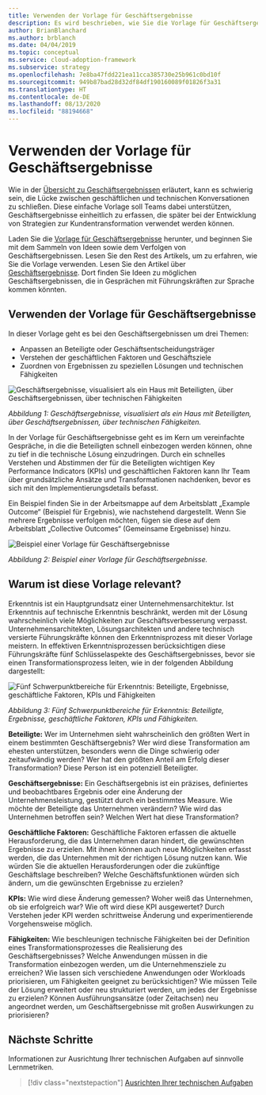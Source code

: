 ```yaml
---
title: Verwenden der Vorlage für Geschäftsergebnisse
description: Es wird beschrieben, wie Sie die Vorlage für Geschäftsergebnisse zum Erfassen von Geschäftsergebnissen verwenden, die bei der Entwicklung von Strategien zur Kundentransformation genutzt werden können.
author: BrianBlanchard
ms.author: brblanch
ms.date: 04/04/2019
ms.topic: conceptual
ms.service: cloud-adoption-framework
ms.subservice: strategy
ms.openlocfilehash: 7e8ba47fdd221ea11cca385730e25b961c0bd10f
ms.sourcegitcommit: 949b87bad28d32df84df190160089f01826f3a31
ms.translationtype: HT
ms.contentlocale: de-DE
ms.lasthandoff: 08/13/2020
ms.locfileid: "88194668"
---
```

# <a name="how-to-use-the-business-outcome-template"></a>Verwenden der Vorlage für Geschäftsergebnisse

Wie in der [Übersicht zu Geschäftsergebnissen](./index.md) erläutert, kann es schwierig sein, die Lücke zwischen geschäftlichen und technischen Konversationen zu schließen. Diese einfache Vorlage soll Teams dabei unterstützen, Geschäftsergebnisse einheitlich zu erfassen, die später bei der Entwicklung von Strategien zur Kundentransformation verwendet werden können.

Laden Sie die [Vorlage für Geschäftsergebnisse](https://raw.githubusercontent.com/microsoft/CloudAdoptionFramework/master/strategy/business-outcome-template.xlsx) herunter, und beginnen Sie mit dem Sammeln von Ideen sowie dem Verfolgen von Geschäftsergebnissen. Lesen Sie den Rest des Artikels, um zu erfahren, wie Sie die Vorlage verwenden. Lesen Sie den Artikel über [Geschäftsergebnisse](./index.md). Dort finden Sie Ideen zu möglichen Geschäftsergebnissen, die in Gesprächen mit Führungskräften zur Sprache kommen könnten.

## <a name="use-the-business-outcome-template"></a>Verwenden der Vorlage für Geschäftsergebnisse

In dieser Vorlage geht es bei den Geschäftsergebnissen um drei Themen:

- Anpassen an Beteiligte oder Geschäftsentscheidungsträger
- Verstehen der geschäftlichen Faktoren und Geschäftsziele
- Zuordnen von Ergebnissen zu speziellen Lösungen und technischen Fähigkeiten

![Geschäftsergebnisse, visualisiert als ein Haus mit Beteiligten, über Geschäftsergebnissen, über technischen Fähigkeiten](../../_images/strategy/business-outcome-house.png)

_Abbildung 1: Geschäftsergebnisse, visualisiert als ein Haus mit Beteiligten, über Geschäftsergebnissen, über technischen Fähigkeiten._

In der Vorlage für Geschäftsergebnisse geht es im Kern um vereinfachte Gespräche, in die die Beteiligten schnell einbezogen werden können, ohne zu tief in die technische Lösung einzudringen. Durch ein schnelles Verstehen und Abstimmen der für die Beteiligten wichtigen Key Performance Indicators (KPIs) und geschäftlichen Faktoren kann Ihr Team über grundsätzliche Ansätze und Transformationen nachdenken, bevor es sich mit den Implementierungsdetails befasst.

Ein Beispiel finden Sie in der Arbeitsmappe auf dem Arbeitsblatt „Example Outcome“ (Beispiel für Ergebnis), wie nachstehend dargestellt. Wenn Sie mehrere Ergebnisse verfolgen möchten, fügen sie diese auf dem Arbeitsblatt „Collective Outcomes“ (Gemeinsame Ergebnisse) hinzu.

![Beispiel einer Vorlage für Geschäftsergebnisse](../../_images/strategy/business-outcome-template.png)

_Abbildung 2: Beispiel einer Vorlage für Geschäftsergebnisse._

## <a name="why-is-this-template-relevant"></a>Warum ist diese Vorlage relevant?

Erkenntnis ist ein Hauptgrundsatz einer Unternehmensarchitektur. Ist Erkenntnis auf technische Erkenntnis beschränkt, werden mit der Lösung wahrscheinlich viele Möglichkeiten zur Geschäftsverbesserung verpasst. Unternehmensarchitekten, Lösungsarchitekten und andere technisch versierte Führungskräfte können den Erkenntnisprozess mit dieser Vorlage meistern. In effektiven Erkenntnisprozessen berücksichtigen diese Führungskräfte fünf Schlüsselaspekte des Geschäftsergebnisses, bevor sie einen Transformationsprozess leiten, wie in der folgenden Abbildung dargestellt:

![Fünf Schwerpunktbereiche für Erkenntnis: Beteiligte, Ergebnisse, geschäftliche Faktoren, KPIs und Fähigkeiten](../../_images/strategy/business-outcome-focus-areas.png)

_Abbildung 3: Fünf Schwerpunktbereiche für Erkenntnis: Beteiligte, Ergebnisse, geschäftliche Faktoren, KPIs und Fähigkeiten._

**Beteiligte:** Wer im Unternehmen sieht wahrscheinlich den größten Wert in einem bestimmten Geschäftsergebnis? Wer wird diese Transformation am ehesten unterstützen, besonders wenn die Dinge schwierig oder zeitaufwändig werden? Wer hat den größten Anteil am Erfolg dieser Transformation? Diese Person ist ein potenziell Beteiligter.

**Geschäftsergebnisse:** Ein Geschäftsergebnis ist ein präzises, definiertes und beobachtbares Ergebnis oder eine Änderung der Unternehmensleistung, gestützt durch ein bestimmtes Measure. Wie möchte der Beteiligte das Unternehmen verändern? Wie wird das Unternehmen betroffen sein? Welchen Wert hat diese Transformation?

**Geschäftliche Faktoren:** Geschäftliche Faktoren erfassen die aktuelle Herausforderung, die das Unternehmen daran hindert, die gewünschten Ergebnisse zu erzielen. Mit ihnen können auch neue Möglichkeiten erfasst werden, die das Unternehmen mit der richtigen Lösung nutzen kann. Wie würden Sie die aktuellen Herausforderungen oder die zukünftige Geschäftslage beschreiben? Welche Geschäftsfunktionen würden sich ändern, um die gewünschten Ergebnisse zu erzielen?

**KPIs:** Wie wird diese Änderung gemessen? Woher weiß das Unternehmen, ob sie erfolgreich war? Wie oft wird diese KPI ausgewertet? Durch Verstehen jeder KPI werden schrittweise Änderung und experimentierende Vorgehensweise möglich.

**Fähigkeiten:** Wie beschleunigen technische Fähigkeiten bei der Definition eines Transformationsprozesses die Realisierung des Geschäftsergebnisses? Welche Anwendungen müssen in die Transformation einbezogen werden, um die Unternehmensziele zu erreichen? Wie lassen sich verschiedene Anwendungen oder Workloads priorisieren, um Fähigkeiten geeignet zu berücksichtigen? Wie müssen Teile der Lösung erweitert oder neu strukturiert werden, um jedes der Ergebnisse zu erzielen? Können Ausführungsansätze (oder Zeitachsen) neu angeordnet werden, um Geschäftsergebnisse mit großen Auswirkungen zu priorisieren?

## <a name="next-steps"></a>Nächste Schritte

Informationen zur Ausrichtung Ihrer technischen Aufgaben auf sinnvolle Lernmetriken.

> [!div class="nextstepaction"]
> [Ausrichten Ihrer technischen Aufgaben](../learning-metrics.md)
